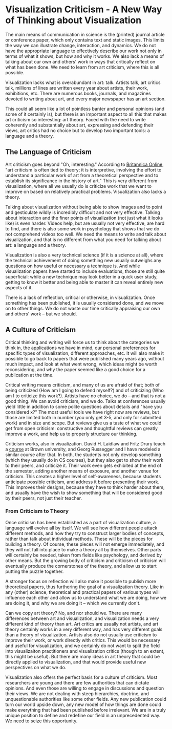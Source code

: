 # Visualization Criticism - A New Way of Thinking about Visualization

The main means of communication in science is the (printed) journal article or conference paper, which only contains text and static images. This limits the way we can illustrate change, interaction, and dynamics. We do not have the appropriate language to effectively describe our work not only in terms of what it shows, but how and why it works. We also lack a means of talking about our own and others' work in ways that critically reflect on what has been done. We need to learn from art criticism, where this is all possible.

Visualization lacks what is overabundant in art: talk. Artists talk, art critics talk, millions of lines are written every year about artists, their work, exhibitions, etc. There are numerous books, journals, and magazines devoted to writing about art, and every major newspaper has an art section.

This could all seem like a lot of pointless banter and personal opinions (and some of it certainly is), but there is an important aspect to all this that makes art criticism so interesting: art theory. Faced with the need to write coherently and substantially about art, expressing and defending their views, art critics had no choice but to develop two important tools: a language and a theory.

## The Language of Criticism

Art criticism goes beyond "Oh, interesting." According to <a href="http://search.eb.com/eb/article-9343804">Britannica Online</a>, "art criticism is often tied to theory; it is interpretive, involving the effort to understand a particular work of art from a theoretical perspective and to establish its significance in the history of art." This is very different from visualization, where all we usually do is criticize work that we want to improve on based on relatively practical problems. Visualization also lacks a theory.

Talking about visualization without being able to show images and to point and gesticulate wildly is incredibly difficult and not very effective. Talking about interaction and the finer points of visualization (not just what it looks like) is even harder. Videos help, but are usually not very effective, are hard to find, and there is also some work in psychology that shows that we do not comprehend videos too well. We need the means to write and talk about visualization, and that is no different from what you need for talking about art: a language and a theory.

Visualization is also a very technical science (if it is a science at all), where the technical achievement of doing something new usually outweighs any questions on how useful or necessary a technique is. And while visualization papers have started to include evaluations, those are still quite superficial: while a new technique may look better in a quick user study, getting to know it better and being able to master it can reveal entirely new aspects of it.

There is a lack of reflection, critical or otherwise, in visualization. Once something has been published, it is usually considered done, and we move on to other things. We do not waste our time critically appraising our own and others' work – but we should.

## A Culture of Criticism

Critical thinking and writing will force us to think about the categories we think in, the applications we have in mind, our personal preferences for specific types of visualization, different approaches, etc. It will also make it possible to go back to papers that were published many years ago, without much impact, and look at what went wrong, which ideas might be worth reconsidering, and why the paper seemed like a good choice for a publication at the time.

Critical writing means criticism, and many of us are afraid of that; both of being criticized (How am I going to defend myself?) and of criticizing (Who am I to criticize this work?). Artists have no choice, we do – and that is not a good thing. We can avoid criticism, and we do. Talks at conferences usually yield little in addition to some polite questions about details and "have you considered x?" The most useful tools we have right now are reviews, but those are limited both in number (you only get 3-5, and only for submitted work) and in size and scope. But reviews give us a taste of what we could get from open criticism: constructive and thoughtful reviews can greatly improve a work, and help us to properly structure our thinking.

Criticism works, also in visualization. David H. Laidlaw and Fritz Drury teach a <a href="http://www.cs.brown.edu/courses/cs137/">course</a> at Brown university, and Georg Russegger and I have modeled a similar course after that. In both, the students not only develop something (which they usually do in CS courses), but they also get to show their work to their peers, and criticize it. Their work even gets exhibited at the end of the semester, adding another means of exposure, and another venue for criticism. This creates a higher level of self-awareness, because students anticipate possible criticism, and address it before presenting their work. This improves their designs, because they have to think harder about them, and usually have the wish to show something that will be considered good by their peers, not just their teacher.
<h3>From Criticism to Theory</h3>
Once criticism has been established as a part of visualization culture, a language will evolve all by itself. We will see how different people attack different methods, and how they try to construct larger bodies of concepts, rather than talk about individual methods. These will be the pieces for building a theory. Of course, these pieces will not emerge immediately, and they will not fall into place to make a theory all by themselves. Other parts will certainly be needed, taken from fields like psychology, and derived by other means. But the growing body of criticism and criticism of criticism will eventually produce the cornerstones of the theory, and allow us to start putting the puzzle together.

A stronger focus on reflection will also make it possible to publish more theoretical papers, thus furthering the goal of a visualization theory. Like in any (other) science, theoretical and practical papers of various types will influence each other and allow us to understand what we are doing, how we are doing it, and why we are doing it – which we currently don't.

Can we copy art theory? No, and nor should we. There are many differences between art and visualization, and visualization needs a very different kind of theory than art. Art critics are usually not artists, and art theory certainly works in a very different way, and has very different goals than a theory of visualization. Artists also do not usually use criticism to improve their work, or work directly with critics. This would be necessary and useful for visualization, and we certainly do not want to split the field into visualizaiton practitioners and visualization critics (though to an extent, this might be useful). But there are many ideas in art theory that could be directly applied to visualization, and that would provide useful new perspectives on what we do.

Visualization also offers the perfect basis for a culture of criticism. Most researchers are young and there are few authorities that can dictate opinions. And even those are willing to engage in discussions and question their views. We are not dealing with steep hierarchies, doctrine, and unquestionable authorities like some other fields. Any new publication could turn our world upside down, any new model of how things are done could make everything that had been published before irrelevant. We are in a truly unique position to define and redefine our field in an unprecedented way. We need to seize this opportunity.
